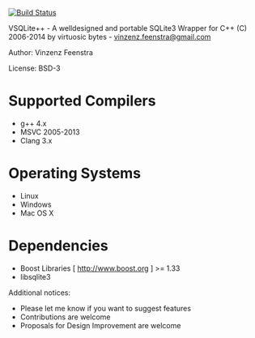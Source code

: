 [![Build Status](https://travis-ci.org/vinzenz/vsqlite--.png?branch=master)](https://travis-ci.org/vinzenz/vsqlite--)

VSQLite++ - A welldesigned and portable SQLite3 Wrapper for C++
(C) 2006-2014 by virtuosic bytes  - vinzenz.feenstra@gmail.com

Author: Vinzenz Feenstra

License: BSD-3

# Supported Compilers
- g++ 4.x
- MSVC 2005-2013
- Clang 3.x

# Operating Systems
- Linux
- Windows
- Mac OS X

# Dependencies
- Boost Libraries [ http://www.boost.org ] >= 1.33
- libsqlite3


Additional notices:

- Please let me know if you want to suggest features
- Contributions are welcome
- Proposals for Design Improvement are welcome

